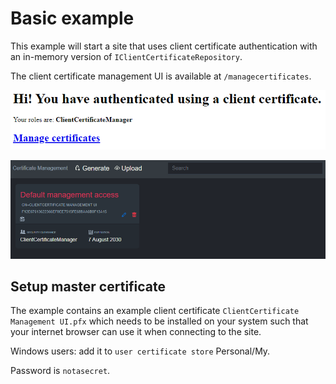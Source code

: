 # Basic example

This example will start a site that uses client certificate authentication with an in-memory version of `IClientCertificateRepository`.

The client certificate management UI is available at `/managecertificates`.

![](../img/ExampleBasicIndexPage.png)

![](../img/ClientCertificateManagementPage.png)

## Setup master certificate

The example contains an example client certificate `ClientCertificate Management UI.pfx` which needs to be installed on your system such that your internet browser can use it when connecting to the site.

Windows users: add it to `user certificate store` Personal/My.

Password is `notasecret`.
